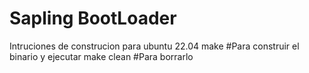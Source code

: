 # Sapling BootLoader
Intruciones de construcion para ubuntu 22.04
make #Para construir el binario y ejecutar
make clean #Para borrarlo
